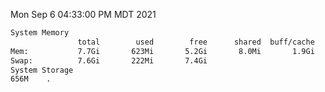 Mon Sep  6 04:33:00 PM MDT 2021
```bash
System Memory
               total        used        free      shared  buff/cache   available
Mem:           7.7Gi       623Mi       5.2Gi       8.0Mi       1.9Gi       6.7Gi
Swap:          7.6Gi       222Mi       7.4Gi
System Storage
656M	.
```
```bash
